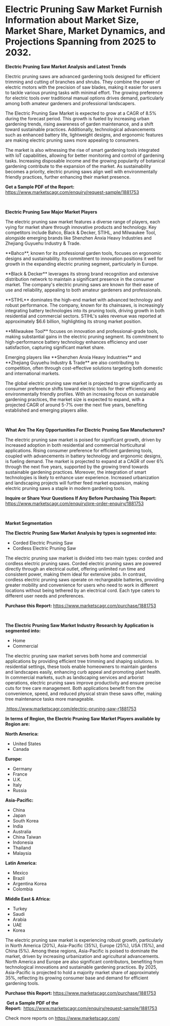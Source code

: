 <p><h1>Electric Pruning Saw Market Furnish Information about Market Size, Market Share, Market Dynamics, and Projections Spanning from 2025 to 2032.</h1></p><p><strong>Electric Pruning Saw Market Analysis and Latest Trends</strong></p>
<p><p>Electric pruning saws are advanced gardening tools designed for efficient trimming and cutting of branches and shrubs. They combine the power of electric motors with the precision of saw blades, making it easier for users to tackle various pruning tasks with minimal effort. The growing preference for electric tools over traditional manual options drives demand, particularly among both amateur gardeners and professional landscapers.</p><p>The Electric Pruning Saw Market is expected to grow at a CAGR of 8.5% during the forecast period. This growth is fueled by increasing urban gardening trends, rising awareness of garden maintenance, and a shift toward sustainable practices. Additionally, technological advancements such as enhanced battery life, lightweight designs, and ergonomic features are making electric pruning saws more appealing to consumers.</p><p>The market is also witnessing the rise of smart gardening tools integrated with IoT capabilities, allowing for better monitoring and control of gardening tasks. Increasing disposable income and the growing popularity of botanical gardening contribute to the expansion of the market. As sustainability becomes a priority, electric pruning saws align well with environmentally friendly practices, further enhancing their market presence.</p></p>
<p><strong>Get a Sample PDF of the Report:&nbsp;</strong> <a href="https://www.marketscagr.com/enquiry/request-sample/1881753?utm_campaign=2008&utm_medium=2&utm_source=Github&utm_content=ia&utm_term=09022025&utm_id=electric-pruning-saw">https://www.marketscagr.com/enquiry/request-sample/1881753</a></p>
<p>&nbsp;</p>
<p><strong>Electric Pruning Saw Major Market Players</strong></p>
<p><p>The electric pruning saw market features a diverse range of players, each vying for market share through innovative products and technology. Key competitors include Bahco, Black & Decker, STIHL, and Milwaukee Tool, alongside emerging brands like Shenzhen Anxia Heavy Industries and Zhejiang Guyuehu Industry & Trade.</p><p>**Bahco**, known for its professional garden tools, focuses on ergonomic designs and sustainability. Its commitment to innovation positions it well for growth in the expanding electric pruning segment, particularly in Europe.</p><p>**Black & Decker** leverages its strong brand recognition and extensive distribution network to maintain a significant presence in the consumer market. The company's electric pruning saws are known for their ease of use and reliability, appealing to both amateur gardeners and professionals.</p><p>**STIHL** dominates the high-end market with advanced technology and robust performance. The company, known for its chainsaws, is increasingly integrating battery technologies into its pruning tools, driving growth in both residential and commercial sectors. STIHL's sales revenue was reported at approximately $6.6 billion, highlighting its strong market position.</p><p>**Milwaukee Tool** focuses on innovation and professional-grade tools, making substantial gains in the electric pruning segment. Its commitment to high-performance battery technology enhances efficiency and user satisfaction, capturing significant market share.</p><p>Emerging players like **Shenzhen Anxia Heavy Industries** and **Zhejiang Guyuehu Industry & Trade** are also contributing to competition, often through cost-effective solutions targeting both domestic and international markets.</p><p>The global electric pruning saw market is projected to grow significantly as consumer preference shifts toward electric tools for their efficiency and environmentally friendly profiles. With an increasing focus on sustainable gardening practices, the market size is expected to expand, with a projected CAGR of around 5-7% over the next five years, benefiting established and emerging players alike.</p></p>
<p>&nbsp;</p>
<p><strong>What Are The Key Opportunities For Electric Pruning Saw Manufacturers?</strong></p>
<p><p>The electric pruning saw market is poised for significant growth, driven by increased adoption in both residential and commercial horticultural applications. Rising consumer preference for efficient gardening tools, coupled with advancements in battery technology and ergonomic designs, is fueling demand. The market is projected to expand at a CAGR of over 6% through the next five years, supported by the growing trend towards sustainable gardening practices. Moreover, the integration of smart technologies is likely to enhance user experience. Increased urbanization and landscaping projects will further feed market expansion, making electric pruning saws a staple in modern gardening tools.</p></p>
<p><strong>Inquire or Share Your Questions If Any Before Purchasing This Report:</strong> <a href="https://www.marketscagr.com/enquiry/pre-order-enquiry/1881753?utm_campaign=2008&utm_medium=2&utm_source=Github&utm_content=ia&utm_term=09022025&utm_id=electric-pruning-saw">https://www.marketscagr.com/enquiry/pre-order-enquiry/1881753</a></p>
<p>&nbsp;</p>
<p><strong>Market Segmentation</strong></p>
<p><strong>The Electric Pruning Saw Market Analysis by types is segmented into:</strong></p>
<p><ul><li>Corded Electric Pruning Saw</li><li>Cordless Electric Pruning Saw</li></ul></p>
<p><p>The electric pruning saw market is divided into two main types: corded and cordless electric pruning saws. Corded electric pruning saws are powered directly through an electrical outlet, offering unlimited run time and consistent power, making them ideal for extensive jobs. In contrast, cordless electric pruning saws operate on rechargeable batteries, providing greater mobility and convenience for users who need to work in different locations without being tethered by an electrical cord. Each type caters to different user needs and preferences.</p></p>
<p><strong>Purchase this Report:&nbsp;</strong><a href="https://www.marketscagr.com/purchase/1881753?utm_campaign=2008&utm_medium=2&utm_source=Github&utm_content=ia&utm_term=09022025&utm_id=electric-pruning-saw">https://www.marketscagr.com/purchase/1881753</a></p>
<p>&nbsp;</p>
<p><strong>The Electric Pruning Saw Market Industry Research by Application is segmented into:</strong></p>
<p><ul><li>Home</li><li>Commercial</li></ul></p>
<p><p>The electric pruning saw market serves both home and commercial applications by providing efficient tree trimming and shaping solutions. In residential settings, these tools enable homeowners to maintain gardens and landscapes easily, enhancing curb appeal and promoting plant health. In commercial markets, such as landscaping services and arborist operations, electric pruning saws improve productivity and ensure precise cuts for tree care management. Both applications benefit from the convenience, speed, and reduced physical strain these saws offer, making tree maintenance tasks more manageable.</p></p>
<p><a href="https://www.marketscagr.com/electric-pruning-saw-r1881753?utm_campaign=2008&utm_medium=2&utm_source=Github&utm_content=ia&utm_term=09022025&utm_id=electric-pruning-saw">&nbsp;https://www.marketscagr.com/electric-pruning-saw-r1881753</a></p>
<p><strong>In terms of Region, the Electric Pruning Saw Market Players available by Region are:</strong></p>
<p>
    <p> <strong> North America: </strong>
        <ul>
            <li>United States</li>
            <li>Canada</li>
        </ul>
        </p> 
    <p> <strong> Europe: </strong>
        <ul>
            <li>Germany</li>
            <li>France</li>
            <li>U.K.</li>
            <li>Italy</li>
            <li>Russia</li>
        </ul>
        </p> 
    <p> <strong> Asia-Pacific: </strong>
        <ul>
            <li>China</li>
            <li>Japan</li>
            <li>South Korea</li>
            <li>India</li>
            <li>Australia</li>
            <li>China Taiwan</li>
            <li>Indonesia</li>
            <li>Thailand</li>
            <li>Malaysia</li>
        </ul>
        </p> 
    <p> <strong> Latin America: </strong>
        <ul>
            <li>Mexico</li>
            <li>Brazil</li>
            <li>Argentina Korea</li>
            <li>Colombia</li>
        </ul>
        </p> 
    <p> <strong> Middle East & Africa: </strong>
        <ul>
            <li>Turkey</li>
            <li>Saudi</li>
            <li>Arabia</li>
            <li>UAE</li>
            <li>Korea</li>
        </ul>
    </p>
    </p>
<p><p>The electric pruning saw market is experiencing robust growth, particularly in North America (20%), Asia-Pacific (35%), Europe (25%), USA (15%), and China (5%). Among these regions, Asia-Pacific is poised to dominate the market, driven by increasing urbanization and agricultural advancements. North America and Europe are also significant contributors, benefiting from technological innovations and sustainable gardening practices. By 2025, Asia-Pacific is projected to hold a majority market share of approximately 35%, reflecting its growing consumer base and demand for efficient gardening tools.</p></p>
<p><strong>Purchase this Report: </strong><a href="https://www.marketscagr.com/purchase/1881753?utm_campaign=2008&utm_medium=2&utm_source=Github&utm_content=ia&utm_term=09022025&utm_id=electric-pruning-saw">https://www.marketscagr.com/purchase/1881753</a></p>
<p>&nbsp;<strong>Get a Sample PDF of the Report:&nbsp;&nbsp;</strong><a href="https://www.marketscagr.com/enquiry/request-sample/1881753?utm_campaign=2008&utm_medium=2&utm_source=Github&utm_content=ia&utm_term=09022025&utm_id=electric-pruning-saw">https://www.marketscagr.com/enquiry/request-sample/1881753</a></p>
<p><strong></strong></p>
<p>Check more reports on <a href="https://www.marketscagr.com/?utm_campaign=2008&utm_medium=2&utm_source=Github&utm_content=ia&utm_term=09022025&utm_id=electric-pruning-saw">https://www.marketscagr.com/</a></p>